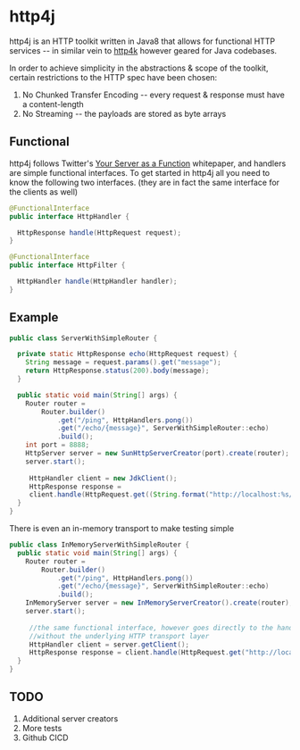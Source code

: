 # http4j

http4j is an HTTP toolkit written in Java8 that allows for functional HTTP services -- in similar vein to [http4k](https://github.com/http4k/http4k) however geared for Java codebases.

In order to achieve simplicity in the abstractions & scope of the toolkit, certain restrictions to the HTTP spec have been chosen:
1. No Chunked Transfer Encoding -- every request & response must have a content-length
2. No Streaming -- the payloads are stored as byte arrays

## Functional
http4j follows Twitter's [Your Server as a Function](https://monkey.org/~marius/funsrv.pdf) whitepaper, and handlers are simple functional interfaces. To get started in http4j all you need to know the following two interfaces.
(they are in fact the same interface for the clients as well)

```java
@FunctionalInterface
public interface HttpHandler {

  HttpResponse handle(HttpRequest request);
}

@FunctionalInterface
public interface HttpFilter {

  HttpHandler handle(HttpHandler handler);
}
```


## Example

```java
public class ServerWithSimpleRouter {

  private static HttpResponse echo(HttpRequest request) {
    String message = request.params().get("message");
    return HttpResponse.status(200).body(message);
  }

  public static void main(String[] args) {
    Router router =
        Router.builder()
            .get("/ping", HttpHandlers.pong())
            .get("/echo/{message}", ServerWithSimpleRouter::echo)
            .build();
    int port = 8888;
    HttpServer server = new SunHttpServerCreator(port).create(router);
    server.start();
    
     HttpHandler client = new JdkClient();
     HttpResponse response =
     client.handle(HttpRequest.get((String.format("http://localhost:%s/ping", port))));
  }
}
```

There is even an in-memory transport to make testing simple

```java
public class InMemoryServerWithSimpleRouter {
  public static void main(String[] args) {
    Router router =
        Router.builder()
            .get("/ping", HttpHandlers.pong())
            .get("/echo/{message}", ServerWithSimpleRouter::echo)
            .build();
    InMemoryServer server = new InMemoryServerCreator().create(router);
    server.start();
    
     //the same functional interface, however goes directly to the handler
     //without the underlying HTTP transport layer
     HttpHandler client = server.getClient();
     HttpResponse response = client.handle(HttpRequest.get("http://localhost:%s/ping"));
  }
}
```

## TODO
1. Additional server creators
2. More tests
3. Github CICD
